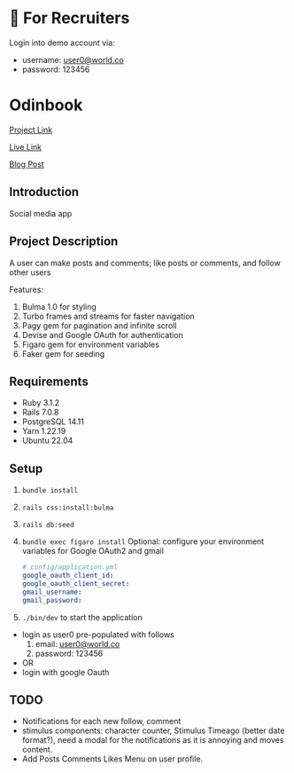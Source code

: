 # 👋 For Recruiters
Login into demo account via:
- username: user0@world.co
- password: 123456

# Odinbook

[Project Link](https://www.theodinproject.com/lessons/ruby-on-rails-rails-final-project)

[Live Link](https://mclpio-odinbook.fly.dev)

[Blog Post](https://www.michaelpious.com/posts/progress-update/)

## Introduction
Social media app

## Project Description
A user can make posts and comments; like posts or comments, and follow other users

Features:
1. Bulma 1.0 for styling
2. Turbo frames and streams for faster navigation
3. Pagy gem for pagination and infinite scroll
4. Devise and Google OAuth for authentication
5. Figaro gem for environment variables
6. Faker gem for seeding

## Requirements
* Ruby 3.1.2
* Rails 7.0.8
* PostgreSQL 14.11
* Yarn 1.22.19
* Ubuntu 22.04

## Setup
1. ```bundle install```
2. ```rails css:install:bulma```
3. ```rails db:seed```
4. ```bundle exec figaro install```
   Optional: configure your environment variables for Google OAuth2 and gmail
   ```yaml
   # config/application.yml
   google_oauth_client_id:
   google_oauth_client_secret:
   gmail_username:
   gmail_password:
   ```

5. ```./bin/dev``` to start the application

* login as user0 pre-populated with follows
  1. email: user0@world.co
  2. password: 123456
* OR
* login with google Oauth

## TODO
* Notifications for each new follow, comment
* stimulus components: character counter, Stimulus Timeago (better date format?), need a modal for the notifications as it is annoying and moves content.
* Add Posts Comments Likes Menu on user profile.
